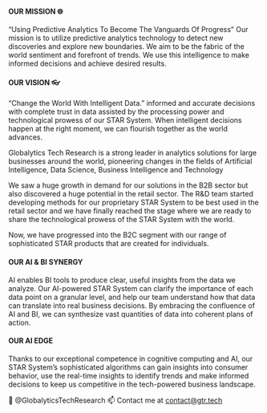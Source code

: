 #### OUR MISSION  :globe_with_meridians:
“Using Predictive Analytics To Become The Vanguards Of Progress”
Our mission is to utilize predictive analytics technology to detect new discoveries and explore new boundaries. We aim to be the fabric of the world sentiment and forefront of trends. We use this intelligence to make informed decisions and achieve desired results.

#### OUR VISION  :eyeglasses:
“Change the World With Intelligent Data.”
informed and accurate decisions with complete trust in data assisted by the processing power and technological prowess of our STAR System. When intelligent decisions happen at the right moment, we can flourish together as the world advances.

Globalytics Tech Research is a strong leader in analytics solutions for large businesses around the world, pioneering changes in the fields of Artificial Intelligence, Data Science, Business Intelligence and Technology

We saw a huge growth in demand for our solutions in the B2B sector but also discovered a huge potential in the retail sector. The R&D team started developing methods for our proprietary STAR System to be best used in the retail sector and we have finally reached the stage where we are ready to share the technological prowess of the STAR System with the world.

Now, we have progressed into the B2C segment with our range of sophisticated STAR products that are created for individuals.

<!---
GlobalyticsTechResearch/GlobalyticsTechResearch is a ✨ special ✨ repository because its `README.md` (this file) appears on your GitHub profile.
You can click the Preview link to take a look at your changes.
--->

#### OUR AI & BI SYNERGY
AI enables BI tools to produce clear, useful insights from the data we analyze. Our AI-powered STAR System can clarify the importance of each data point on a granular level, and help our team understand how that data can translate into real business decisions. By embracing the confluence of AI and BI, we can synthesize vast quantities of data into coherent plans of action.

#### OUR AI EDGE
Thanks to our exceptional competence in cognitive computing and AI, our STAR System’s sophisticated algorithms can gain insights into consumer behavior, use the real-time insights to identify trends and make informed decisions to keep us competitive in the tech-powered business landscape.

👋 @GlobalyticsTechResearch
📫 Contact me at contact@gtr.tech
